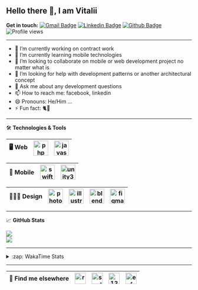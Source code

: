 ## Hello there 👋, I am Vitalii

**Get in touch:**
[![Gmail Badge](https://img.shields.io/badge/-kupper133@gmail.com-c14438?style=flat&logo=Gmail&logoColor=white&link=mailto:kupper133@gmail.com)](mailto:kupper133@gmail.com) 
[![Linkedin Badge](https://img.shields.io/badge/-reoxidant-0072b1?style=flat&logo=Linkedin&logoColor=white&link=https://www.linkedin.com/in/reoxidant/)](https://www.linkedin.com/in/reoxidant/) [![Github Badge](https://img.shields.io/badge/-reoxidant-grey?style=flat&logo=github&logoColor=white&link=https://github.com/reoxidant/)](https://www.github.com/reoxidant/) ![Profile views](https://gpvc.arturio.dev/reoxidant)

---

- 🔭 I’m currently working on contract work
- 🌱 I’m currently learning mobile technologies
- 👯 I’m looking to collaborate on mobile or web development project no matter what is
- 🤔 I’m looking for help with development patterns or another architectural concept
- 💬 Ask me about any development questions
- 📫 How to reach me: facebook, linkedin
- 😄 Pronouns: He/Him ...
- ⚡ Fun fact: 🐈💨

---

🛠 **Technologies & Tools**

| 🖥 **Web** | <img src="https://cdn.icon-icons.com/icons2/2107/PNG/512/file_type_php_icon_130266.png" alt="php" width="40"/>  | <img src="https://cdn.icon-icons.com/icons2/2107/PNG/512/file_type_js_official_icon_130509.png" alt="javascript" width="40"/>| 
|:--------------------------------------------------:|:--------------------------------------------------:|:--------------------------------------------------:|

| 📱 **Mobile** | <img src="https://cdn.icon-icons.com/icons2/643/PNG/512/swift-ios-bird-animal-figure-brand_icon-icons.com_59300.png" alt="swift" width="40"/> | <img src="https://cdn.icon-icons.com/icons2/615/PNG/256/Unity_icon-icons.com_56592.png" alt="unity3d" width="40"/> | 
|:--------------------------------------------------:|:--------------------------------------------------:|:--------------------------------------------------:|

| 🧑🏼‍🎨 **Design** | <img src="https://cdn.icon-icons.com/icons2/1088/PNG/512/1485282157-adobe-photoshop-raster-graphics-editor-cc-creative-cloud_78285.png" alt="photoshop" width="40" /> | <img src="https://cdn.icon-icons.com/icons2/1088/PNG/512/1485282143-adobe-illustrator-cc-creative-cloud_78298.png" alt="illustrator" width="40"/> | <img src="https://cdn.icon-icons.com/icons2/1508/PNG/512/blender_103868.png" alt="blender" width="40" /> | <img src="https://cdn.icon-icons.com/icons2/2429/PNG/512/figma_logo_icon_147289.png" alt="figma" width="40" /> |
|:--------------------------------------------------:|:--------------------------------------------------:|:--------------------------------------------------:|:--------------------------------------------------:|:--------------------------------------------------:|

---

&#x1f4c8; **GitHub Stats** 
<!--<p><a href="https://github.com/reoxindat/reoxidant"><img align="center" src="https://github-readme-stats.vercel.app/api/top-langs/?username=reoxidant&hide=java,html&title_color=20232a&text_color=20232a&icon_color=2bbc8a"/></a></p> -->

<a href="https://github.com/anuraghazra/github-readme-stats">
  <img src="https://github-readme-stats.vercel.app/api?username=soulmomental&count_private=true&show_icons=true&title_color=EB4549" />
</a>

</br>

<a href="https://github.com/anuraghazra/github-readme-stats">
  <img src="https://github-readme-stats.vercel.app/api/top-langs/?username=soulmomental&langs_count=8&layout=compact&title_color=EB4549" />
</a>

---

<details>
  <summary>:zap: WakaTime Stats</summary>

<br />

<!--START_SECTION:waka-->
![Profile Views](http://img.shields.io/badge/Profile%20Views-3-blue)

![Lines of code](https://img.shields.io/badge/From%20Hello%20World%20I%27ve%20Written-769604%20lines%20of%20code-blue)

**🐱 My Github Data** 

> 🏆 1,355 Contributions in the Year 2021
 > 
> 📦 355.5 kB Used in Github's Storage 
 > 
> 🚫 Not Opted to Hire
 > 
> 📜 35 Public Repositories 
 > 
> 🔑 0 Private Repositories  
 > 
**I'm an Early 🐤** 

```text
🌞 Morning    77 commits     ██░░░░░░░░░░░░░░░░░░░░░░░   7.75% 
🌆 Daytime    430 commits    ██████████░░░░░░░░░░░░░░░   43.3% 
🌃 Evening    331 commits    ████████░░░░░░░░░░░░░░░░░   33.33% 
🌙 Night      155 commits    ████░░░░░░░░░░░░░░░░░░░░░   15.61%

```
📅 **I'm Most Productive on Sunday** 

```text
Monday       117 commits    ███░░░░░░░░░░░░░░░░░░░░░░   11.78% 
Tuesday      116 commits    ███░░░░░░░░░░░░░░░░░░░░░░   11.68% 
Wednesday    116 commits    ███░░░░░░░░░░░░░░░░░░░░░░   11.68% 
Thursday     196 commits    █████░░░░░░░░░░░░░░░░░░░░   19.74% 
Friday       102 commits    ██░░░░░░░░░░░░░░░░░░░░░░░   10.27% 
Saturday     131 commits    ███░░░░░░░░░░░░░░░░░░░░░░   13.19% 
Sunday       215 commits    █████░░░░░░░░░░░░░░░░░░░░   21.65%

```


📊 **This Week I Spent My Time On** 

```text
⌚︎ Time Zone: Europe/Moscow

💬 Programming Languages: 
Swift                    26 hrs 25 mins      ████████████████░░░░░░░░░   63.82% 
PHP                      14 hrs 42 mins      █████████░░░░░░░░░░░░░░░░   35.53% 
JSON                     10 mins             ░░░░░░░░░░░░░░░░░░░░░░░░░   0.42% 
XML                      1 min               ░░░░░░░░░░░░░░░░░░░░░░░░░   0.06% 
Other                    1 min               ░░░░░░░░░░░░░░░░░░░░░░░░░   0.06%

🔥 Editors: 
Xcode                    26 hrs 26 mins      ████████████████░░░░░░░░░   63.86% 
PhpStorm                 14 hrs 57 mins      █████████░░░░░░░░░░░░░░░░   36.14%

🐱‍💻 Projects: 
Sushiwok                 26 hrs 11 mins      ███████████████░░░░░░░░░░   63.27% 
moodle                   12 hrs 24 mins      ███████░░░░░░░░░░░░░░░░░░   29.96% 
moodle-tracker           2 hrs 29 mins       █░░░░░░░░░░░░░░░░░░░░░░░░   6.03% 
Unknown Project          18 mins             ░░░░░░░░░░░░░░░░░░░░░░░░░   0.74%

💻 Operating System: 
Mac                      26 hrs 26 mins      ████████████████░░░░░░░░░   63.86% 
Windows                  14 hrs 57 mins      █████████░░░░░░░░░░░░░░░░   36.14%

```

**I Mostly Code in PHP** 

```text
PHP                      12 repos            █████████░░░░░░░░░░░░░░░░   37.5% 
JavaScript               7 repos             █████░░░░░░░░░░░░░░░░░░░░   21.88% 
Swift                    4 repos             ███░░░░░░░░░░░░░░░░░░░░░░   12.5% 
Objective-C              3 repos             ██░░░░░░░░░░░░░░░░░░░░░░░   9.38% 
C#                       2 repos             █░░░░░░░░░░░░░░░░░░░░░░░░   6.25%

```



 Last Updated on 23/07/2021
<!--END_SECTION:waka-->

</details>


---

| 📢 **Find me elsewhere** | <a href="https://linkedin.com/in/reoxidant" target="blank"><img align="center" src="https://cdn.jsdelivr.net/npm/simple-icons@3.0.1/icons/linkedin.svg" alt="reoxidant" height="30" width="30" /></a> | <a href="https://fb.com/soulmomental" target="blank"><img align="center" src="https://cdn.jsdelivr.net/npm/simple-icons@3.0.1/icons/facebook.svg" alt="soulmomental" height="30" width="30" /></a> | <a href="https://stackoverflow.com/users/13626085" target="blank"><img align="center" src="https://cdn.jsdelivr.net/npm/simple-icons@3.0.1/icons/stackoverflow.svg" alt="13626085" height="30" width="30" /></a> | <a href="https://www.behance.net/enfatiko" target="blank"><img align="center" src="https://cdn.jsdelivr.net/npm/simple-icons@3.0.1/icons/behance.svg" alt="enfatiko" height="30" width="30" /></a> |
|:--------------------------------------------------:|:--------------------------------------------------:|:--------------------------------------------------:|:--------------------------------------------------:|:--------------------------------------------------:|


